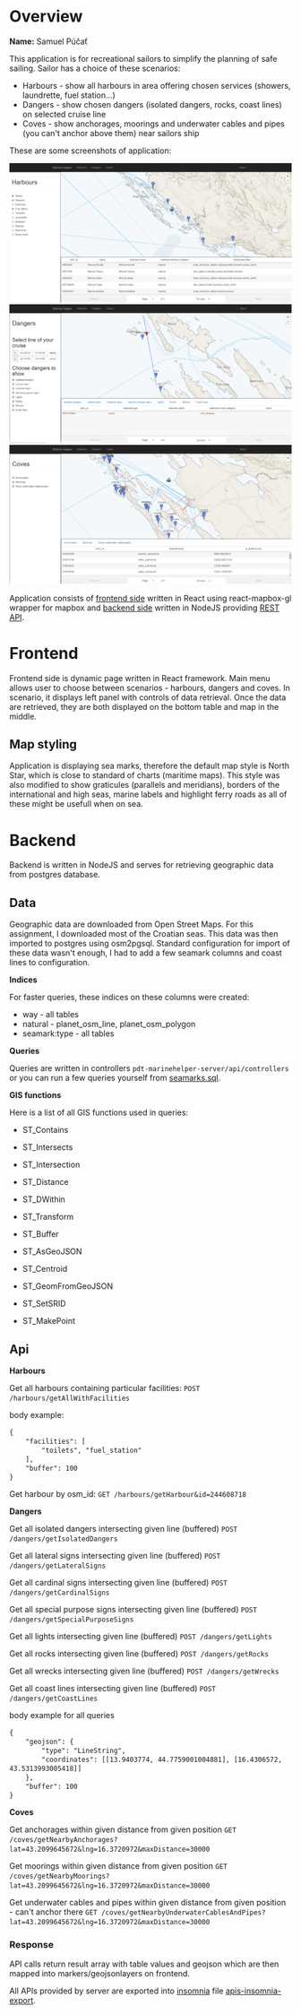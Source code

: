 # Overview

**Name:** Samuel Púčať

This application is for recreational sailors to simplify the planning of safe sailing. Sailor has a choice of these scenarios:
- Harbours - show all harbours in area offering chosen services (showers, laundrette, fuel station...)
- Dangers - show chosen dangers (isolated dangers, rocks, coast lines) on selected cruise line
- Coves - show anchorages, moorings and underwater cables and pipes (you can't anchor above them) near sailors ship

These are some screenshots of application:

![Screenshot](documentation-files/harbours.PNG)
![Screenshot](documentation-files/dangers.PNG)
![Screenshot](documentation-files/coves.PNG)

Application consists of [frontend side](#frontend) written in React using react-mapbox-gl wrapper for mapbox and [backend side](#backend) written in NodeJS providing [REST API](#api).

# Frontend

Frontend side is dynamic page written in React framework. Main menu allows user to choose between scenarios - harbours, dangers and coves. In scenario, it displays left panel with controls of data retrieval. Once the data are retrieved, they are both displayed on the bottom table and map in the middle.

## Map styling

Application is displaying sea marks, therefore the default map style is North Star, which is close to standard of charts (maritime maps). This style was also modified to show graticules (parallels and meridians), borders of the international and high seas, marine labels and highlight ferry roads as all of these might be usefull when on sea.

# Backend

Backend is written in NodeJS and serves for retrieving geographic data from postgres database.

## Data

Geographic data are downloaded from Open Street Maps. For this assignment, I downloaded most of the Croatian seas. This data was then imported to postgres using osm2pgsql. Standard configuration for import of these data wasn't enough, I had to add a few seamark columns and coast lines to configuration.

**Indices**

For faster queries, these indices on these columns were created:
- way - all tables
- natural - planet_osm_line, planet_osm_polygon
- seamark:type - all tables

**Queries**

Queries are written in controllers `pdt-marinehelper-server/api/controllers` or you can run a few queries yourself from [seamarks.sql](documentation-files/seamarks.sql).

**GIS functions**

Here is a list of all GIS functions used in queries:
- ST_Contains
- ST_Intersects
- ST_Intersection
- ST_Distance
- ST_DWithin

- ST_Transform
- ST_Buffer
- ST_AsGeoJSON
- ST_Centroid
- ST_GeomFromGeoJSON
- ST_SetSRID
- ST_MakePoint

## Api

**Harbours**

Get all harbours containing particular facilities:
`POST /harbours/getAllWithFacilities`

body example:
```
{
	"facilities": [
		"toilets", "fuel_station"
	],
  	"buffer": 100
}
```

Get harbour by osm_id:
`GET /harbours/getHarbour&id=244608718`

**Dangers**

Get all isolated dangers intersecting given line (buffered)
`POST /dangers/getIsolatedDangers`

Get all lateral signs intersecting given line (buffered)
`POST /dangers/getLateralSigns`

Get all cardinal signs intersecting given line (buffered)
`POST /dangers/getCardinalSigns`

Get all special purpose signs intersecting given line (buffered)
`POST /dangers/getSpecialPurposeSigns`

Get all lights intersecting given line (buffered)
`POST /dangers/getLights`

Get all rocks intersecting given line (buffered)
`POST /dangers/getRocks`

Get all wrecks intersecting given line (buffered)
`POST /dangers/getWrecks`

Get all coast lines intersecting given line (buffered)
`POST /dangers/getCoastLines`

body example for all queries
```
{
	"geojson": {
		"type": "LineString",
		"coordinates": [[13.9403774, 44.7759001004881], [16.4306572, 43.5313993005418]]
	},
	"buffer": 100
}
```

**Coves**

Get anchorages within given distance from given position
`GET /coves/getNearbyAnchorages?lat=43.2099645672&lng=16.3720972&maxDistance=30000`

Get moorings within given distance from given position
`GET /coves/getNearbyMoorings?lat=43.2099645672&lng=16.3720972&maxDistance=30000`

Get underwater cables and pipes within given distance from given position - can't anchor there
`GET /coves/getNearbyUnderwaterCablesAndPipes?lat=43.2099645672&lng=16.3720972&maxDistance=30000`

### Response

API calls return result array with table values and geojson which are then mapped into markers/geojsonlayers on frontend.

All APIs provided by server are exported into [insomnia](https://insomnia.rest/download/) file [apis-insomnia-export](documentation-files/apis-insomnia-export.json).
